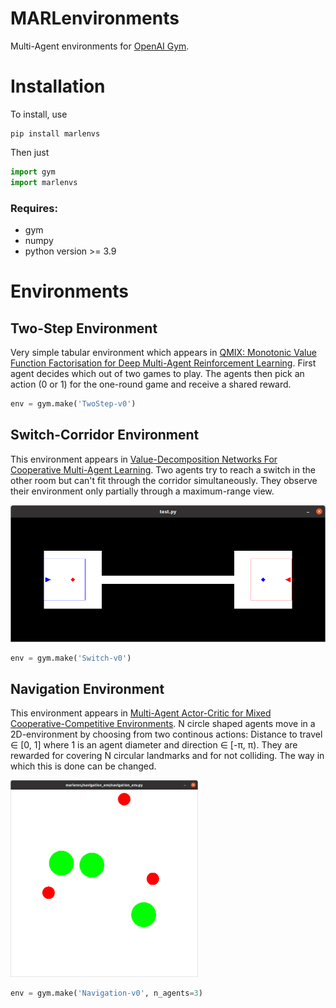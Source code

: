 # MARLenvironments
Multi-Agent environments for [OpenAI Gym](https://github.com/openai/gym).

# Installation
To install, use 
```
pip install marlenvs
```
Then just 
```python
import gym
import marlenvs
```

### Requires:
  - gym
  - numpy
  - python version >= 3.9

# Environments

## Two-Step Environment
Very simple tabular environment which appears in [QMIX: Monotonic Value Function Factorisation for Deep Multi-Agent Reinforcement Learning](https://arxiv.org/abs/1803.11485). First agent decides which out of two games to play. The agents then pick an action (0 or 1) for the one-round game and receive a shared reward.

```python
env = gym.make('TwoStep-v0')
```

## Switch-Corridor Environment
This environment appears in [Value-Decomposition Networks For Cooperative
Multi-Agent Learning](https://arxiv.org/pdf/1706.05296.pdf). Two agents try to reach a switch in the other room but can't fit through the corridor simultaneously. They observe their environment only partially through a maximum-range view.

<p align="left">
  <img src="readme_images/switch_env.png" width="700" title="Switch-Corridor Environment">
</p>

```python
env = gym.make('Switch-v0')
```

## Navigation Environment
This environment appears in [Multi-Agent Actor-Critic for Mixed Cooperative-Competitive Environments](https://arxiv.org/pdf/1706.02275). N circle shaped agents move in a 2D-environment by choosing from two continous actions: Distance to travel ∈ [0, 1] where 1 is an agent diameter and direction ∈ [-π, π).
They are rewarded for covering N circular landmarks and for not colliding. The way in which this is done can be changed.

<p align="left">
  <img src="readme_images/navigation_env.png" width="300" title="Navigation Environment">
</p>

```python
env = gym.make('Navigation-v0', n_agents=3)
```


